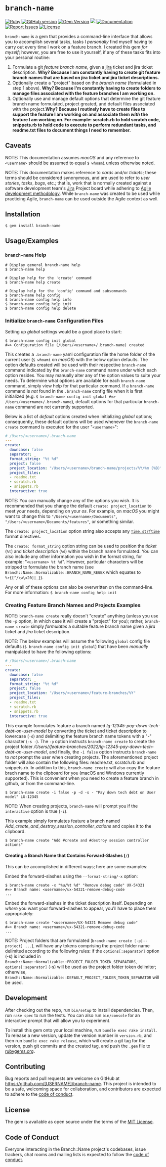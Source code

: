 # `branch-name`

[![Ruby](https://github.com/gangelo/branch-name/actions/workflows/ruby.yml/badge.svg?refresh=1)](https://github.com/gangelo/branch-name/actions/workflows/ruby.yml)
[![GitHub version](http://badge.fury.io/gh/gangelo%2Fbranch-name.svg?refresh=3)](https://badge.fury.io/gh/gangelo%2Fbranch-name)
[![Gem Version](https://badge.fury.io/rb/branch-name.svg?refresh=3)](https://badge.fury.io/rb/branch-name)
[![](http://ruby-gem-downloads-badge.herokuapp.com/branch-name?type=total)](http://www.rubydoc.info/gems/branch-name/)
[![Documentation](http://img.shields.io/badge/docs-rdoc.info-blue.svg)](http://www.rubydoc.info/gems/branch-name/)
[![Report Issues](https://img.shields.io/badge/report-issues-red.svg)](https://github.com/gangelo/branch-name/issues)
[![License](http://img.shields.io/badge/license-MIT-yellowgreen.svg)](#license)

`branch-name` is a gem that provides a command-line interface that allows you to accomplish several tasks, tasks I *personally* find myself having to carry out every time I work on a feature branch. I created this gem *for myself*; however, you are free to use it yourself, if any of these tasks fits into your personal routine:

1. Formulate a git *feature branch name*, given a [jira](https://www.atlassian.com/software/jira) ticket and jira ticket description. **Why? Because I am constantly having to create git feature branch names that are based on jira ticket and jira ticket descriptions.**
2. Optionally create a "project" based on the *branch name* (formulated in step 1 above). **Why? Because I'm constantly having to create folders to manage files associated with the feature branches I am working on.**
3. Optionally use and manage default options that determine the git  feature branch name formulated, project greated, and default files associated with the project.**Why? Because I routinely have to create files to support the feature I am working on and associate them _with_ the feature I am working on. For example: scratch.rb to hold scratch code, snippets.rb to hold code to execute to perform redundant tasks, and readme.txt files to document things I need to remember.**

## Caveats

NOTE: This documentation assumes *macOS* and any reference to `<username>` should be assumed to equal `$ whoami` unless otherwise noted.

NOTE: This documentation makes reference to *cards* and/or *tickets*; these terms should be considered synonymous, and are used to refer to *user stories*, *tasks*, *bugs*, etc.; that is, work that is normally created against a software development team's [Jira](https://www.atlassian.com/software/jira) Project board while adhering to [Agile development methodology](https://www.atlassian.com/agile#:~:text=Agile%20is%20an%20iterative%20approach,small%2C%20but%20consumable%2C%20increments.). While `branch-name` was created to be used while practicing Agile, `branch-name` can be used outside the Agile context as well.


## Installation

    $ gem install branch-name

## Usage/Examples

### `branch-name` Help
```shell
# Display general branch-name help
$ branch-name help

# Display help for the 'create' command
$ branch-name help create

# Display help for the 'config' command and subsommands
$ branch-name help config
$ branch-name config help info
$ branch-name config help init
$ branch-name config help delete
```

### Initialize `branch-name` Configuration Files
Setting up *global* settings would be a good place to start:

```
$ branch-name config init global
#=> Configuration file (/Users/<username>/.branch-name) created
```

This creates a `.branch-name` yaml configuration file the home folder of the current user (`$ whoami` on *macOS*) with the below option defaults. The option defaults created will be used with their respective `branch-name` command indicated by the `branch-name` command name under which each option resides. You may manually alter any of the option values to suite your needs. To determine what options are available for each `branch-name` command, simply view help for that particular command. If a `branch-name` command is *not* found in the `.branch-name` config file when it is first initialized (e.g. `$ branch-name config init global #=> /Users/<username>/.branch-name`), default options for that particular `branch-name` command are not currently supported.

Below is a list of _default_ options created when initializing _global_ options; consequently, these default options will be used whenever the `branch-name create` command is executed for the user "`<username>`":

```yaml
# /Users/<username>/.branch-name
---
create:
  downcase: false
  separator: _
  format_string: "%t %d"
  project: false
  project_location: "/Users/<username>/branch-name/projects/%Y/%m (%B)"
  project_files:
  - readme.txt
  - scratch.rb
  - snippets.rb
  interactive: true
  ```

NOTE: You can manually change any of the options you wish. It is recommended that you change the default `create: project_location` to meet your needs, depending on your *os*. For example, on *macOS* you might want to change this to `"/Users/<username>/Documents"`, `"/Users/<username>/Documents/features"`, or something similar.

The `create: project_location` option string also accepts any [`Time.strftime`](`https://apidock.com/ruby/Time/strftime`) format directives.

The `create: format_string` option string can be used to position the *ticket* (`%t`) and *ticket description* (`%d`) within the branch name formulated. You can also include any other information you wish in the format string, for example: "`<username> %t %d`". However, particular characters will be stripped to formulate the branch name (see `Branch::Name::Normalizable::BRANCH_NAME_REGEX` which equates to `%r{[^/\w\x20]|_}`).

Any or all of these options can also be overwritten on the command-line. For more information:
`$ branch-name config help init`

### Creating Feature Branch Names and Projects Examples

NOTE: `branch-name create` really doesn't "create" anything (unless you use the `-p` option, in which case it will create a "project" for you); rather, `branch-name create` simply _formulates_ a suitable feature branch name given a *jira* ticket and *jira* ticket description.

NOTE: The below examples will assume the following `global` config file defaults (`$ branch-name config init global`) that have been *manually* manipulated to have the following options:

```yaml
# /Users/<username>/.branch-name
---
create:
  downcase: false
  separator: _
  format_string: "%t %d"
  project: false
  project_location: "/Users/<username>/feature-branches/%Y"
  project_files:
  - readme.txt
  - scratch.rb
  - snippets.rb
  interactive: true
  ```

This example formulates feature a branch named *lg-12345-pay-down-tech-debt-on-user-model* by converting the ticket and ticket description to lowercase (`-d`) and delimiting the feature branch name tokens with a "-" character (`-s -`). The `-p` option instructs `branch-name create` to create the project folder */Users/<username>/feature-branches/2022/lg-12345-pay-down-tech-debt-on-user-model*, and finally, the `-i false` option instructs `branch-name` to *not* prompt the user when creating projects. The aforementioned project folder will also contain the following files: readme.txt, scratch.rb and snippets.rb. In addition to this, `branch-name create` will also copy the feature brach name to the clipboard for you (macOS and Windows currently supported). This is convenient when you need to create a feature branch in github, or from the command-line.

```shell
$ branch-name create -i false -p -d -s - "Pay down tech debt on User model" LG-12345
```

NOTE: When creating projects, `branch-name` will prompt you if the `interactive` option is true (`-i`).

This example simply formulates feature a branch named *Add_create_and_destroy_session_controller_actions* and copies it to the clipboard.

```shell
$ branch-name create "Add #create and #destroy session controller actions"
```
#### Creating a Branch Name that Contains Forward-Slashes (`/`)

This can be accomplished in different ways; here are some examples:

Embed the forward-slashes using the `--format-string/-x` option:

```shell
$ branch-name create -x "%u/%t %d" "Remove debug code" UX-54321
#=> Branch name: <username>/ux-54321-remove-debug-code
...
```

Embed the forward-slashes in the ticket description itself. Depending on *where* you want your forward-slashes to appear, you'll have to place them appropriately:

```shell
$ branch-name create "<username>/UX-54321 Remove debug code"
#=> Branch name: <username>/ux-54321-remove-debug-code
...
```

NOTE: Project folders that are formulated (`branch-name create [-p|--project] ...`), will have any tokens comprising the project folder name delimited according to the following rules: if the `options[:separator]` option (-s) is included in `Branch::Name::Normalizable::PROJECT_FOLDER_TOKEN_SEPARATORS`, `options[:separator]` (-s) will be used as the project folder token delimiter; otherwise, `Branch::Name::Normalizable::DEFAULT_PROJECT_FOLDER_TOKEN_SEPARATOR` will be used.

## Development

After checking out the repo, run `bin/setup` to install dependencies. Then, run `rake spec` to run the tests. You can also run `bin/console` for an interactive prompt that will allow you to experiment.

To install this gem onto your local machine, run `bundle exec rake install`. To release a new version, update the version number in `version.rb`, and then run `bundle exec rake release`, which will create a git tag for the version, push git commits and the created tag, and push the `.gem` file to [rubygems.org](https://rubygems.org).

## Contributing

Bug reports and pull requests are welcome on GitHub at https://github.com/[USERNAME]/branch-name. This project is intended to be a safe, welcoming space for collaboration, and contributors are expected to adhere to the [code of conduct](https://github.com/[USERNAME]/branch-name/blob/main/CODE_OF_CONDUCT.md).

## License

The gem is available as open source under the terms of the [MIT License](https://opensource.org/licenses/MIT).

## Code of Conduct

Everyone interacting in the Branch::Name project's codebases, issue trackers, chat rooms and mailing lists is expected to follow the [code of conduct](https://github.com/[USERNAME]/branch-name/blob/main/CODE_OF_CONDUCT.md).
